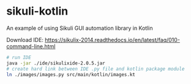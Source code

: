 # sikuli-kotlin
An example of using Sikuli GUI automation library in Kotlin


Download IDE: 
https://sikulix-2014.readthedocs.io/en/latest/faq/010-command-line.html
```bash
# run IDE
java -jar ./ide/sikulixide-2.0.5.jar
# create hard link between IDE .py file and kotlin package module
ln ./images/images.py src/main/kotlin/images.kt
```
